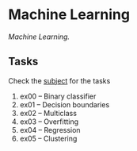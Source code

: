 # Machine Learning
*Machine Learning.*

## Tasks
Check the [subject](en.subject.pdf) for the tasks
1. ex00 – Binary classifier
2. ex01 – Decision boundaries
3. ex02 – Multiclass
4. ex03 – Overfitting
5. ex04 – Regression
6. ex05 – Clustering
